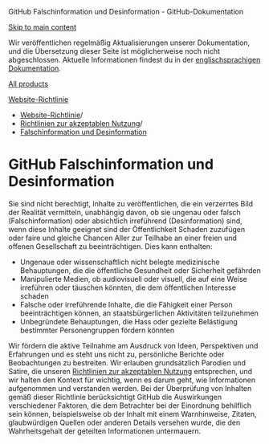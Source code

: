 GitHub Falschinformation und Desinformation - GitHub-Dokumentation

[Skip to main content](#main-content)

Wir veröffentlichen regelmäßig Aktualisierungen unserer Dokumentation, und die Übersetzung dieser Seite ist möglicherweise noch nicht abgeschlossen. Aktuelle Informationen findest du in der [englischsprachigen Dokumentation](/en).

[All products](/de)

[Website-Richtlinie](/de/site-policy)

* [Website-Richtlinie](/de/site-policy)/
* [Richtlinien zur akzeptablen Nutzung](/de/site-policy/acceptable-use-policies)/
* [Falschinformation und Desinformation](/de/site-policy/acceptable-use-policies/github-misinformation-and-disinformation)

GitHub Falschinformation und Desinformation
==========

Sie sind nicht berechtigt, Inhalte zu veröffentlichen, die ein verzerrtes Bild der Realität vermitteln, unabhängig davon, ob sie ungenau oder falsch (Falschinformation) oder absichtlich irreführend (Desinformation) sind, wenn diese Inhalte geeignet sind der Öffentlichkeit Schaden zuzufügen oder faire und gleiche Chancen Aller zur Teilhabe an einer freien und offenen Gesellschaft zu beeinträchtigen. Dies kann enthalten:

* Ungenaue oder wissenschaftlich nicht belegte medizinische Behauptungen, die die öffentliche Gesundheit oder Sicherheit gefährden
* Manipulierte Medien, ob audiovisuell oder visuell, die auf eine Weise irreführen oder täuschen könnten, die dem öffentlichen Interesse schaden
* Falsche oder irreführende Inhalte, die die Fähigkeit einer Person beeinträchtigen können, an staatsbürgerlichen Aktivitäten teilzunehmen
* Unbegründete Behauptungen, die Hass oder gezielte Belästigung bestimmter Personengruppen fördern könnten

Wir fördern die aktive Teilnahme am Ausdruck von Ideen, Perspektiven und Erfahrungen und es steht uns nicht zu, persönliche Berichte oder Beobachtungen zu bestreiten. Wir erlauben grundsätzlich Parodien und Satire, die unseren [Richtlinien zur akzeptablen Nutzung](/de/site-policy/acceptable-use-policies/github-acceptable-use-policies) entsprechen, und wir halten den Kontext für wichtig, wenn es darum geht, wie Informationen aufgenommen und verstanden werden. Bei der Überprüfung von Inhalten gemäß dieser Richtlinie berücksichtigt GitHub die Auswirkungen verschiedener Faktoren, die dem Betrachter bei der Einordnung behilflich sein können, beispielsweise ob der Inhalt mit einem Warnhinweise, Zitaten, glaubwürdigen Quellen oder anderen Details versehen wurde, die den Wahrheitsgehalt der geteilten Informationen untermauern.
